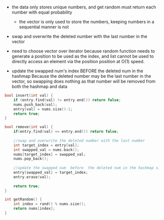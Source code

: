 - the data only stores unique numbers, and get random must return each number with equal probability
    - the vector is only used to store the numbers, keeping numbers in a sequential manner is not 
- swap and overwrite the deleted number with the last number in the vector
- need to choose vector over iterator because random function needs to generate a position to be used as the index, and list cannot be used to directly access an element via the position position at O(1) speed.

- update the swapped num's index BEFORE the deleted num in the hashmap Because the deleted number may be the last number in the vector, so swapping does nothing as that number will be removed from both the hashmap and data

```cpp
bool insert(int val) {
    if (entry.find(val) != entry.end()) return false;
    nums.push_back(val);
    entry[val] = nums.size()-1;
    return true;
}

bool remove(int val) {
    if(entry.find(val) == entry.end()) return false;
    
    //swap and overwrite the deleted number with the last number
    int target_index = entry[val];
    int swapped_val = nums.back();
    nums[target_index] = swapped_val;
    nums.pop_back();
    
    //update the swapped num  before  the deleted num in the hashmap since the del num may be the last one
    entry[swapped_val] = target_index;
    entry.erase(val);
    
    return true;
}

int getRandom() {
    int index = rand() % nums.size();
    return nums[index];
}
```
